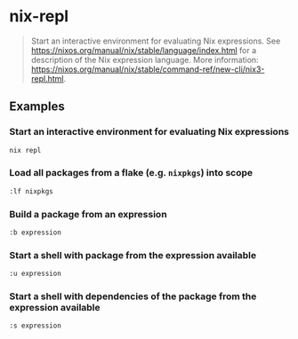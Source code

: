 # nix-repl

> Start an interactive environment for evaluating Nix expressions. See <https://nixos.org/manual/nix/stable/language/index.html> for a description of the Nix expression language. More information: <https://nixos.org/manual/nix/stable/command-ref/new-cli/nix3-repl.html>.

## Examples

### Start an interactive environment for evaluating Nix expressions

```bash
nix repl
```

### Load all packages from a flake (e.g. `nixpkgs`) into scope

```bash
:lf nixpkgs
```

### Build a package from an expression

```bash
:b expression
```

### Start a shell with package from the expression available

```bash
:u expression
```

### Start a shell with dependencies of the package from the expression available

```bash
:s expression
```
